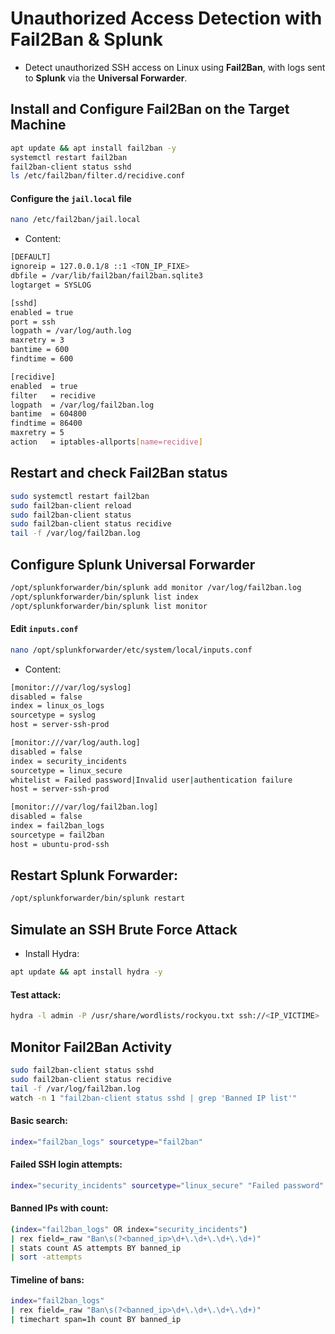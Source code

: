 # Unauthorized Access Detection with Fail2Ban & Splunk

- Detect unauthorized SSH access on Linux using **Fail2Ban**, with logs sent to **Splunk** via the **Universal Forwarder**.

## Install and Configure Fail2Ban on the Target Machine

```sh
apt update && apt install fail2ban -y
systemctl restart fail2ban
fail2ban-client status sshd
ls /etc/fail2ban/filter.d/recidive.conf
```

#### Configure the `jail.local` file

```sh
nano /etc/fail2ban/jail.local
```

- Content:

```sh
[DEFAULT]
ignoreip = 127.0.0.1/8 ::1 <TON_IP_FIXE>
dbfile = /var/lib/fail2ban/fail2ban.sqlite3
logtarget = SYSLOG

[sshd]
enabled = true
port = ssh
logpath = /var/log/auth.log
maxretry = 3
bantime = 600
findtime = 600

[recidive]
enabled  = true
filter   = recidive
logpath  = /var/log/fail2ban.log
bantime  = 604800
findtime = 86400
maxretry = 5
action   = iptables-allports[name=recidive]
```

## Restart and check Fail2Ban status

```sh
sudo systemctl restart fail2ban
sudo fail2ban-client reload
sudo fail2ban-client status
sudo fail2ban-client status recidive
tail -f /var/log/fail2ban.log
```

## Configure Splunk Universal Forwarder

```sh
/opt/splunkforwarder/bin/splunk add monitor /var/log/fail2ban.log
/opt/splunkforwarder/bin/splunk list index
/opt/splunkforwarder/bin/splunk list monitor
```

#### Edit `inputs.conf`

```sh
nano /opt/splunkforwarder/etc/system/local/inputs.conf
```

- Content:

```sh
[monitor:///var/log/syslog]
disabled = false
index = linux_os_logs
sourcetype = syslog
host = server-ssh-prod

[monitor:///var/log/auth.log]
disabled = false
index = security_incidents
sourcetype = linux_secure
whitelist = Failed password|Invalid user|authentication failure
host = server-ssh-prod

[monitor:///var/log/fail2ban.log]
disabled = false
index = fail2ban_logs
sourcetype = fail2ban
host = ubuntu-prod-ssh
```

## Restart Splunk Forwarder:

```sh
/opt/splunkforwarder/bin/splunk restart
```

## Simulate an SSH Brute Force Attack

- Install Hydra:

```sh
apt update && apt install hydra -y
```

#### Test attack:

```sh
hydra -l admin -P /usr/share/wordlists/rockyou.txt ssh://<IP_VICTIME>
```

## Monitor Fail2Ban Activity

```sh
sudo fail2ban-client status sshd
sudo fail2ban-client status recidive
tail -f /var/log/fail2ban.log
watch -n 1 "fail2ban-client status sshd | grep 'Banned IP list'"
```

#### Basic search:

```sh
index="fail2ban_logs" sourcetype="fail2ban"
```

#### Failed SSH login attempts:

```sh
index="security_incidents" sourcetype="linux_secure" "Failed password"
```

#### Banned IPs with count:

```sh
(index="fail2ban_logs" OR index="security_incidents")
| rex field=_raw "Ban\s(?<banned_ip>\d+\.\d+\.\d+\.\d+)"
| stats count AS attempts BY banned_ip
| sort -attempts
```

#### Timeline of bans:

```sh
index="fail2ban_logs"
| rex field=_raw "Ban\s(?<banned_ip>\d+\.\d+\.\d+\.\d+)"
| timechart span=1h count BY banned_ip
```
